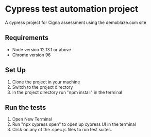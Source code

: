 # **Cypress test automation project**
A cypress project for Cigna assessment using the demoblaze.com site

## **Requirements**
- Node version 12.13.1 or above
- Chrome version 96

## **Set Up**
1. Clone the project in your machine
2. Switch to the project directory 
4. In the project directory run "npm install" in the terminal

## **Run the tests**
1. Open New Terminal
1. Run "npx cypress open" to open up cypress UI in the terminal
2. Click on any of the .spec.js files to run test suites.

